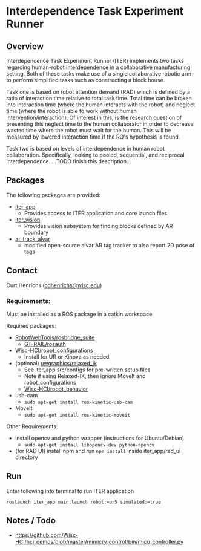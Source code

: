 # Interdependence Task Experiment Runner

##  Overview
Interdependence Task Experiment Runner (ITER) implements two tasks regarding
human-robot interdependence in a collaborative manufacturing setting. Both of
these tasks make use of a single collaborative robotic arm to perform simplified
tasks such as constructing a block house.

Task one is based on robot attention demand (RAD) which is defined by a ratio
of interaction time relative to total task time. Total time can be broken into
interaction time (where the human interacts with the robot) and neglect time
(where the robot is able to work without human intervention/interaction). Of
interest in this, is the research question of presenting this neglect time to
the human collaborator in order to decrease wasted time where the robot must wait
for the human. This will be measured by lowered interaction time if the RQ's
hypothesis is found.

Task two is based on levels of interdependence in human robot collaboration.
Specifically, looking to pooled, sequential, and reciprocal interdependence.
...TODO finish this description...

## Packages
The following packages are provided:
- [iter_app](./iter_app/README.md)
  - Provides access to ITER application and core launch files
- [iter_vision](./iter_vision/README.md)
  - Provides vision subsystem for finding blocks defined by AR boundary
- [ar_track_alvar](./ar_track_alvar/README.md)
  - modified open-source alvar AR tag tracker to also report 2D pose of tags

## Contact
Curt Henrichs (cdhenrichs@wisc.edu)

### Requirements:
Must be installed as a ROS package in a catkin workspace

Required packages:
- [RobotWebTools/rosbridge_suite](https://github.com/RobotWebTools/rosbridge_suite)
  - [GT-RAIL/rosauth](https://github.com/GT-RAIL/rosauth)
- [Wisc-HCI/robot_configurations](https://github.com/Wisc-HCI/robot_configurations)
  - Install for UR or Kinova as needed
- (optional) [uwgraphics/relaxed_ik](https://github.com/uwgraphics/relaxed_ik)
  - See iter_app src/configs for pre-written setup files
  - Note if using Relaxed-IK, then ignore MoveIt and robot_configurations
  - [Wisc-HCI/robot_behavior](https://github.com/Wisc-HCI/robot_behavior)
- usb-cam
  - `sudo apt-get install ros-kinetic-usb-cam`
- MoveIt
  - `sudo apt-get install ros-kinetic-moveit`

Other Requirements:
- install opencv and python wrapper (instructions for Ubuntu/Debian)
  - `sudo apt-get install libopencv-dev python-opencv`
- (for RAD UI) install npm and run `npm install` inside iter_app/rad_ui directory

## Run
Enter following into terminal to run ITER application

```
roslaunch iter_app main.launch robot:=ur5 simulated:=true
```

## Notes / Todo
- https://github.com/Wisc-HCI/hci_demos/blob/master/mimicry_control/bin/mico_controller.py
